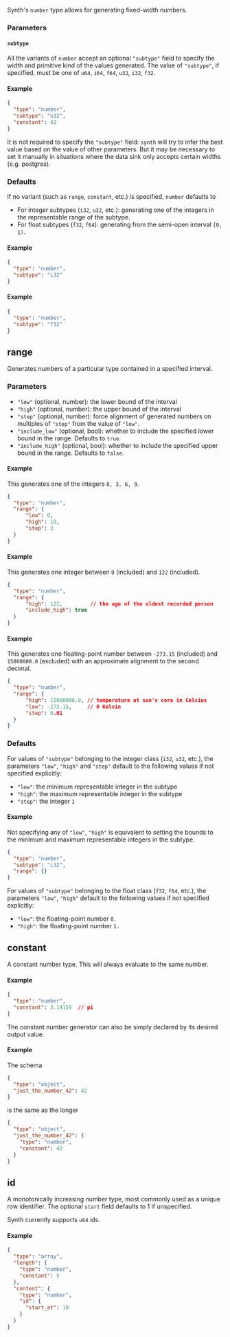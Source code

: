 Synth's `number` type allows for generating fixed-width numbers. 

### Parameters 

#### `subtype`
All the variants of `number` accept an optional `"subtype"` field to specify
the width and primitive kind of the values generated. The value of `"subtype"`,
if specified, must be one of `u64`, `i64`, `f64`, `u32`, `i32`, `f32`.

#### Example

```json synth
{
  "type": "number",
  "subtype": "u32",
  "constant": 42
}
```

It is not required to specify the `"subtype"` field: `synth` will try to infer
the best value based on the value of other parameters. But it may be necessary
to set it manually in situations where the data sink only accepts certain
widths (e.g. postgres).

### Defaults

If no variant (such as `range`, `constant`, etc.) is specified, `number`
defaults to

- For integer subtypes (`i32`, `u32`, etc.): generating one of the integers
  in the representable range of the subtype.
- For float subtypes (`f32`, `f64`): generating from the semi-open
  interval `[0, 1)`.

#### Example
```json synth
{
  "type": "number",
  "subtype": "i32"
}
```

#### Example
```json synth
{
  "type": "number",
  "subtype": "f32"
}
```

## range

Generates numbers of a particular type contained in a specified interval.

### Parameters

- `"low"` (optional, number): the lower bound of the interval
- `"high"` (optional, number): the upper bound of the interval
- `"step"` (optional, number): force alignment of generated numbers on multiples
  of `"step"` from the value of `"low"`.
- `"include_low"` (optional, bool): whether to include the specified lower bound
  in the range. Defaults to `true`.
- `"include_high"` (optional, bool): whether to include the specified upper
  bound in the range. Defaults to `false`.

#### Example

This generates one of the integers `0, 3, 6, 9`.

```json synth
{
  "type": "number",
  "range": {
      "low": 0,
      "high": 10,
      "step": 3
  }
}
```

#### Example

This generates one integer between `0` (included) and `122` (included).

```json synth
{
  "type": "number",
  "range": {
      "high": 122,         // the age of the oldest recorded person
      "include_high": true      
  }
}
```

#### Example

This generates one floating-point number between `-273.15` (included)
and `15000000.0` (excluded) with an approximate alignment to the second decimal.

```json synth
{
  "type": "number",
  "range": {
      "high": 15000000.0, // temperature at sun's core in Celcius
      "low": -273.15,     // 0 Kelvin
      "step": 0.01
  }
}
```

### Defaults

For values of `"subtype"` belonging to the integer class (`i32`, `u32`, etc.),
the parameters `"low"`, `"high"` and `"step"` default to the following values if
not specified explicitly:

- `"low"`: the minimum representable integer in the subtype
- `"high"`: the maximum representable integer in the subtype
- `"step"`: the integer `1`

#### Example

Not specifying any of `"low"`, `"high"` is equivalent to setting the bounds to
the minimum and maximum representable integers in the subtype.

```json synth
{
  "type": "number",
  "subtype": "i32",
  "range": {}
}
```

For values of `"subtype"` belonging to the float class (`f32`, `f64`, etc.), the
parameters `"low"`, `"high"` default to the following values if not specified
explicitly:

- `"low"`: the floating-point number `0.`
- `"high"`: the floating-point number `1.`

## constant

A constant number type. This will always evaluate to the same number.

#### Example

```json synth
{
  "type": "number",
  "constant": 3.14159  // pi
}
```

The constant number generator can also be simply declared by its desired output value.

#### Example

The schema

```json synth
{
  "type": "object",
  "just_the_number_42": 42
}
```

is the same as the longer

```json synth
{
  "type": "object",
  "just_the_number_42": {
    "type": "number",
    "constant": 42
  }
}
```

## id

A monotonically increasing number type, most commonly used as a unique row identifier. The optional `start` field
defaults to 1 if unspecified.

Synth currently supports `u64` ids.

#### Example

```json synth
{
  "type": "array",
  "length": {
    "type": "number",
    "constant": 5
  },
  "content": {
    "type": "number",
    "id": {
      "start_at": 10
    }
  }
}
```